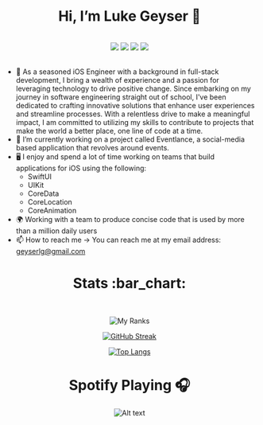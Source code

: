 <h1 align="center">Hi, I’m Luke Geyser 👋</h1>
<br/>
<div align="center">
     <a href="https://www.linkedin.com/in/luke-geyser-760683195/"><img src="https://img.shields.io/badge/LinkedIn-0077B5?style=for-the-badge&logo=linkedin&logoColor=white"/></a>
     <a href="https://github.com/LukeGeyser"><img src="https://img.shields.io/badge/GitHub-000000?style=for-the-badge&logo=GitHub&logoColor=white" /></a>
     <a href="https://www.instagram.com/g.eyser/"><img src="https://img.shields.io/badge/Instagram-E4405F?style=for-the-badge&logo=instagram&logoColor=white"/></a>
     <a href="https://leetcode.com/LukeGeyser/"><img src="https://img.shields.io/badge/Leetcode-FFA116?style=for-the-badge&logo=leetcode&logoColor=white"/></a>
</div>

<br/>

- 👀 As a seasoned iOS Engineer with a background in full-stack development, I bring a wealth of experience and a passion for leveraging technology to drive positive change. Since embarking on my journey in software engineering straight out of school, I've been dedicated to crafting innovative solutions that enhance user experiences and streamline processes. With a relentless drive to make a meaningful impact, I am committed to utilizing my skills to contribute to projects that make the world a better place, one line of code at a time.
- 🌱 I’m currently working on a project called Eventlance, a social-media based application that revolves around events.
- 🖥️ I enjoy and spend a lot of time working on teams that build applications for iOS using the following:
     - SwiftUI
     - UIKit
     - CoreData
     - CoreLocation
     - CoreAnimation
- 🌍 Working with a team to produce concise code that is used by more than a million daily users
- 📫 How to reach me -> You can reach me at my email address: geyserlg@gmail.com

<h1 align="center">Stats :bar_chart:</h1>
<br/>

<div align="center">

![My Ranks](https://github-profile-trophy.vercel.app/?username=LukeGeyser&theme=radical&margin-w=15)
     
[![GitHub Streak](http://github-readme-streak-stats.herokuapp.com?user=LukeGeyser&theme=radical&date_format=M%20j%5B%2C%20Y%5D)](https://git.io/streak-stats)
     
<!--![Luke Geyser's GitHub stats](https://github-readme-stats.vercel.app/api?username=LukeGeyser&show_icons=true&theme=radical&langs_count=10) -->

[![Top Langs](https://github-readme-stats.vercel.app/api/top-langs/?username=LukeGeyser&count_private=true&show_icons=true&layout=compact&theme=radical)](https://github.com/LukeGeyser/github-readme-stats)
     
</div>

<h1 align="center">Spotify Playing 🎧</h1>
<div align="center">

![Alt text](https://spotify-recently-played-readme.vercel.app/api?user=jklf73obgq7ber37hwxtatb3u&width=900)

</div>
<!---
LukeGeyser/LukeGeyser is a ✨ special ✨ repository because its `README.md` (this file) appears on your GitHub profile.
You can click the Preview link to take a look at your changes.
--->
